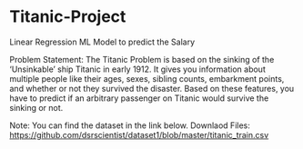# Titanic-Project
Linear Regression ML Model to predict the Salary

Problem Statement:
 The Titanic Problem is based on the sinking of the ‘Unsinkable’ ship Titanic in early 1912. It gives you information about multiple people like their ages, sexes, sibling counts, embarkment points, and whether or not they survived the disaster. Based on these features, you have to predict if an arbitrary passenger on Titanic would survive the sinking or not. 

Note: You can find the dataset in the link below.
Downlaod Files:
https://github.com/dsrscientist/dataset1/blob/master/titanic_train.csv
